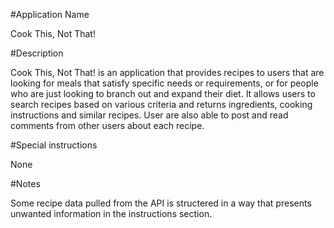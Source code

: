 #Application Name

Cook This, Not That!

#Description

Cook This, Not That! is an application that provides recipes to users that are 
looking for meals that satisfy specific needs or requirements, or for people 
who are just looking to branch out and expand their diet. It allows users to 
search recipes based on various criteria and returns ingredients, cooking 
instructions and similar recipes. User are also able to post and read comments
from other users about each recipe.   

#Special instructions

None

#Notes

Some recipe data pulled from the API is structered in a way that presents unwanted 
information in the instructions section.